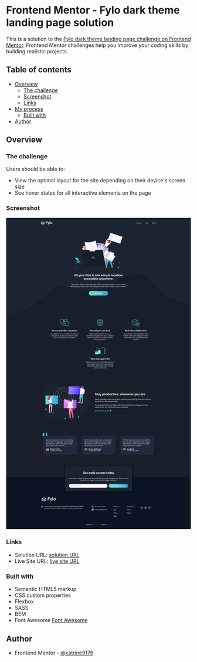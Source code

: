 # Frontend Mentor - Fylo dark theme landing page solution

This is a solution to the [Fylo dark theme landing page challenge on Frontend Mentor](https://www.frontendmentor.io/challenges/fylo-dark-theme-landing-page-5ca5f2d21e82137ec91a50fd). Frontend Mentor challenges help you improve your coding skills by building realistic projects.

## Table of contents

- [Overview](#overview)
  - [The challenge](#the-challenge)
  - [Screenshot](#screenshot)
  - [Links](#links)
- [My process](#my-process)
  - [Built with](#built-with)
- [Author](#author)

## Overview

### The challenge

Users should be able to:

- View the optimal layout for the site depending on their device's screen size
- See hover states for all interactive elements on the page

### Screenshot

![Desktop view of solution](./screenshots/Screenshot%202023-07-08%20at%2022-25-35%20Frontend%20Mentor%20Fylo%20landing%20page%20with%20dark%20theme%20and%20features%20grid.png)

### Links

- Solution URL: [solution URL](https://github.com/katrine9176/fylo-dark-landing-page-Frontendmentor)
- Live Site URL: [live site URL](https://katrine9176.github.io/fylo-dark-landing-page-Frontendmentor/)

### Built with

- Semantic HTML5 markup
- CSS custom properties
- Flexbox
- SASS
- BEM
- Font Awesome [Font Awesome](https://fontawesome.com/)

## Author
- Frontend Mentor - [@katrine9176](https://www.frontendmentor.io/profile/katrine9176)
